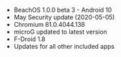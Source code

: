 * BeachOS 1.0.0 beta 3 - Android 10
* May Security update (2020-05-05)
* Chromium 81.0.4044.138
* microG updated to latest version
* F-Droid 1.8
* Updates for all other included apps
